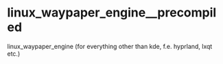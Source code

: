 # linux_waypaper_engine__precompiled
linux_waypaper_engine (for everything other than kde, f.e. hyprland, lxqt etc.)
